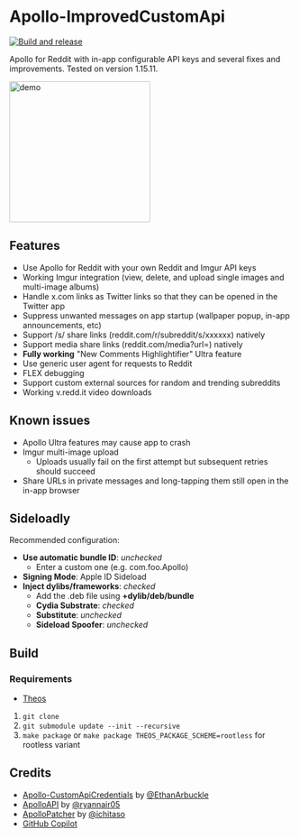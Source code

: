 # Apollo-ImprovedCustomApi
[![Build and release](https://github.com/JeffreyCA/Apollo-ImprovedCustomApi/actions/workflows/buildapp.yml/badge.svg)](https://github.com/JeffreyCA/Apollo-ImprovedCustomApi/actions/workflows/buildapp.yml)

Apollo for Reddit with in-app configurable API keys and several fixes and improvements. Tested on version 1.15.11.

<img src="img/demo.gif" alt="demo" width="250"/>

## Features
- Use Apollo for Reddit with your own Reddit and Imgur API keys
- Working Imgur integration (view, delete, and upload single images and multi-image albums) 
- Handle x.com links as Twitter links so that they can be opened in the Twitter app
- Suppress unwanted messages on app startup (wallpaper popup, in-app announcements, etc)
- Support /s/ share links (reddit.com/r/subreddit/s/xxxxxx) natively
- Support media share links (reddit.com/media?url=) natively
- **Fully working** "New Comments Highlightifier" Ultra feature
- Use generic user agent for requests to Reddit
- FLEX debugging
- Support custom external sources for random and trending subreddits
- Working v.redd.it video downloads

## Known issues
- Apollo Ultra features may cause app to crash 
- Imgur multi-image upload
    - Uploads usually fail on the first attempt but subsequent retries should succeed
- Share URLs in private messages and long-tapping them still open in the in-app browser

## Sideloadly
Recommended configuration:
- **Use automatic bundle ID**: *unchecked*
    - Enter a custom one (e.g. com.foo.Apollo)
- **Signing Mode**: Apple ID Sideload
- **Inject dylibs/frameworks**: *checked*
    - Add the .deb file using **+dylib/deb/bundle**
    - **Cydia Substrate**: *checked*
    - **Substitute**: *unchecked*
    - **Sideload Spoofer**: *unchecked*

## Build
### Requirements
- [Theos](https://github.com/theos/theos)

1. `git clone`
2. `git submodule update --init --recursive`
2. `make package` or `make package THEOS_PACKAGE_SCHEME=rootless` for rootless variant

## Credits
- [Apollo-CustomApiCredentials](https://github.com/EthanArbuckle/Apollo-CustomApiCredentials) by [@EthanArbuckle](https://github.com/EthanArbuckle)
- [ApolloAPI](https://github.com/ryannair05/ApolloAPI) by [@ryannair05](https://github.com/ryannair05)
- [ApolloPatcher](https://github.com/ichitaso/ApolloPatcher) by [@ichitaso](https://github.com/ichitaso)
- [GitHub Copilot](https://github.com/features/copilot)

